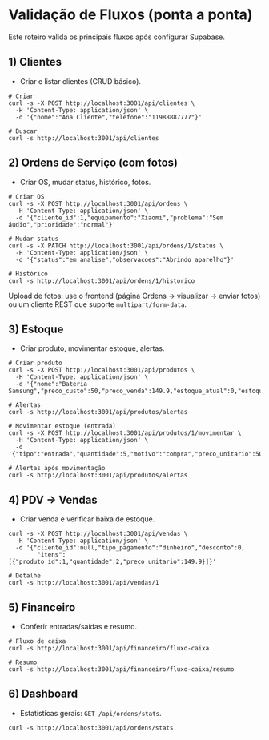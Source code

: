 # Validação de Fluxos (ponta a ponta)

Este roteiro valida os principais fluxos após configurar Supabase.

## 1) Clientes
- Criar e listar clientes (CRUD básico).

```
# Criar
curl -s -X POST http://localhost:3001/api/clientes \
  -H 'Content-Type: application/json' \
  -d '{"nome":"Ana Cliente","telefone":"11988887777"}'

# Buscar
curl -s http://localhost:3001/api/clientes
```

## 2) Ordens de Serviço (com fotos)
- Criar OS, mudar status, histórico, fotos.

```
# Criar OS
curl -s -X POST http://localhost:3001/api/ordens \
  -H 'Content-Type: application/json' \
  -d '{"cliente_id":1,"equipamento":"Xiaomi","problema":"Sem áudio","prioridade":"normal"}'

# Mudar status
curl -s -X PATCH http://localhost:3001/api/ordens/1/status \
  -H 'Content-Type: application/json' \
  -d '{"status":"em_analise","observacoes":"Abrindo aparelho"}'

# Histórico
curl -s http://localhost:3001/api/ordens/1/historico
```

Upload de fotos: use o frontend (página Ordens → visualizar → enviar fotos) ou um cliente REST que suporte `multipart/form-data`.

## 3) Estoque
- Criar produto, movimentar estoque, alertas.

```
# Criar produto
curl -s -X POST http://localhost:3001/api/produtos \
  -H 'Content-Type: application/json' \
  -d '{"nome":"Bateria Samsung","preco_custo":50,"preco_venda":149.9,"estoque_atual":0,"estoque_minimo":1}'

# Alertas
curl -s http://localhost:3001/api/produtos/alertas

# Movimentar estoque (entrada)
curl -s -X POST http://localhost:3001/api/produtos/1/movimentar \
  -H 'Content-Type: application/json' \
  -d '{"tipo":"entrada","quantidade":5,"motivo":"compra","preco_unitario":50}'

# Alertas após movimentação
curl -s http://localhost:3001/api/produtos/alertas
```

## 4) PDV → Vendas
- Criar venda e verificar baixa de estoque.

```
curl -s -X POST http://localhost:3001/api/vendas \
  -H 'Content-Type: application/json' \
  -d '{"cliente_id":null,"tipo_pagamento":"dinheiro","desconto":0,
        "itens":[{"produto_id":1,"quantidade":2,"preco_unitario":149.9}]}'

# Detalhe
curl -s http://localhost:3001/api/vendas/1
```

## 5) Financeiro
- Conferir entradas/saídas e resumo.

```
# Fluxo de caixa
curl -s http://localhost:3001/api/financeiro/fluxo-caixa

# Resumo
curl -s http://localhost:3001/api/financeiro/fluxo-caixa/resumo
```

## 6) Dashboard
- Estatísticas gerais: `GET /api/ordens/stats`.

```
curl -s http://localhost:3001/api/ordens/stats
```

